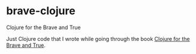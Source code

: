 # brave-clojure
Clojure for the Brave and True

Just Clojure code that I wrote while going through the book [Clojure for the Brave and True](https://www.braveclojure.com/clojure-for-the-brave-and-true/).

